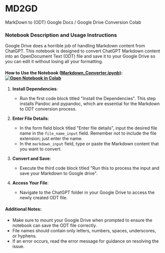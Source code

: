 # MD2GD
MarkDown to (ODT) Google Docs / Google Drive Conversion Colab

### Notebook Description and Usage Instructions

Google Drive does a horrible job of handling Markdown content from ChatGPT. This notebook is designed to convert ChatGPT Markdown content into an OpenDocument Text (ODT) file and save it to your Google Drive so you can edit it without losing all your formatting. 

#### How to Use the Notebook ([Markdown_Converter.ipynb](https://github.com/clarkdever/MD2GD/blob/main/Markdown_Converter.ipynb)): [![Open Notebook in Colab](https://colab.research.google.com/assets/colab-badge.svg)](https://colab.research.google.com/github/clarkdever/MD2GD/blob/main/Markdown_Converter.ipynb)
1. **Install Dependencies**:
   - Run the first code block titled "Install the Dependencies". This step installs Pandoc and pypandoc, which are essential for the Markdown to ODT conversion process.

2. **Enter File Details**:
   - In the form field block titled "Enter file details", input the desired file name in the `file_name_input` field. Remember not to include the file extension; just enter the name.
   - In the `markdown_input` field, type or paste the Markdown content that you want to convert.

3. **Convert and Save**:
   - Execute the third code block titled "Run this to process the input and save your Markdown to Google drive". 

4. **Access Your File**:
   - Navigate to the ChatGPT folder in your Google Drive to access the newly created ODT file.

#### Additional Notes:
- Make sure to mount your Google Drive when prompted to ensure the notebook can save the ODT file correctly.
- File names should contain only letters, numbers, spaces, underscores, or hyphens.
- If an error occurs, read the error message for guidance on resolving the issue.
